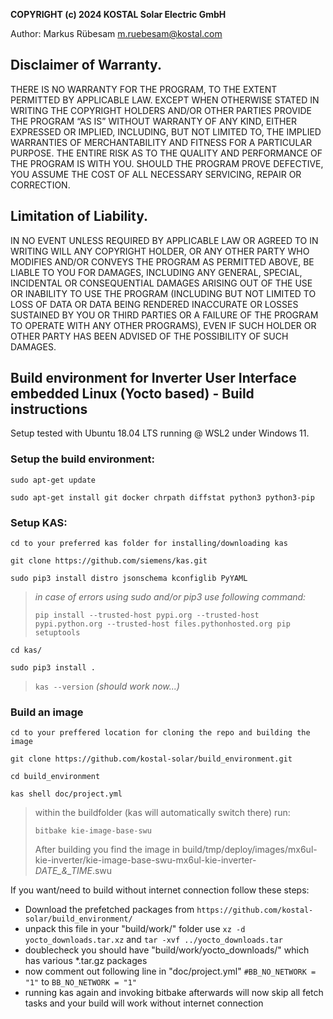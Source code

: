 **COPYRIGHT (c) 2024 KOSTAL Solar Electric GmbH**

Author: Markus Rübesam <m.ruebesam@kostal.com>

## Disclaimer of Warranty.

THERE IS NO WARRANTY FOR THE PROGRAM, TO THE EXTENT PERMITTED BY APPLICABLE LAW. EXCEPT WHEN OTHERWISE STATED IN WRITING THE COPYRIGHT HOLDERS AND/OR OTHER PARTIES PROVIDE THE PROGRAM “AS IS” WITHOUT WARRANTY OF ANY KIND, EITHER EXPRESSED OR IMPLIED, INCLUDING, BUT NOT LIMITED TO, THE IMPLIED WARRANTIES OF MERCHANTABILITY AND FITNESS FOR A PARTICULAR PURPOSE. THE ENTIRE RISK AS TO THE QUALITY AND PERFORMANCE OF THE PROGRAM IS WITH YOU. SHOULD THE PROGRAM PROVE DEFECTIVE, YOU ASSUME THE COST OF ALL NECESSARY SERVICING, REPAIR OR CORRECTION.

## Limitation of Liability.

IN NO EVENT UNLESS REQUIRED BY APPLICABLE LAW OR AGREED TO IN WRITING WILL ANY COPYRIGHT HOLDER, OR ANY OTHER PARTY WHO MODIFIES AND/OR CONVEYS THE PROGRAM AS PERMITTED ABOVE, BE LIABLE TO YOU FOR DAMAGES, INCLUDING ANY GENERAL, SPECIAL, INCIDENTAL OR CONSEQUENTIAL DAMAGES ARISING OUT OF THE USE OR INABILITY TO USE THE PROGRAM (INCLUDING BUT NOT LIMITED TO LOSS OF DATA OR DATA BEING RENDERED INACCURATE OR LOSSES SUSTAINED BY YOU OR THIRD PARTIES OR A FAILURE OF THE PROGRAM TO OPERATE WITH ANY OTHER PROGRAMS), EVEN IF SUCH HOLDER OR OTHER PARTY HAS BEEN ADVISED OF THE POSSIBILITY OF SUCH DAMAGES.

## Build environment for Inverter User Interface embedded Linux (Yocto based) - Build instructions

Setup tested with Ubuntu 18.04 LTS running @ WSL2 under Windows 11.

### Setup the build environment:
``sudo apt-get update``

``sudo apt-get install git docker chrpath diffstat python3 python3-pip``

### Setup KAS:
``cd to your preferred kas folder for installing/downloading kas``

``git clone https://github.com/siemens/kas.git``

``sudo pip3 install distro jsonschema kconfiglib PyYAML``

>*in case of errors using sudo and/or pip3 use following command:*
>
>``pip install --trusted-host pypi.org --trusted-host pypi.python.org --trusted-host files.pythonhosted.org pip setuptools``

``cd kas/``

``sudo pip3 install .``

>``kas --version`` *(should work now...)*

### Build an image

``cd to your preffered location for cloning the repo and building the image``

``git clone https://github.com/kostal-solar/build_environment.git``

``cd build_environment``

``kas shell doc/project.yml``

>within the buildfolder (kas will automatically switch there) run:
>
>``bitbake kie-image-base-swu``
>
>After building you find the image in build/tmp/deploy/images/mx6ul-kie-inverter/kie-image-base-swu-mx6ul-kie-inverter-*DATE_&_TIME*.swu


If you want/need to build without internet connection follow these steps:
- Download the prefetched packages from ``https://github.com/kostal-solar/build_environment/``
- unpack this file in your "build/work/" folder use ``xz -d yocto_downloads.tar.xz`` and ``tar -xvf ../yocto_downloads.tar``
- doublecheck you should have "build/work/yocto_downloads/" which has various *.tar.gz packages
- now comment out following line in "doc/project.yml" ``#BB_NO_NETWORK = "1"`` to ``BB_NO_NETWORK = "1"``
- running kas again and invoking bitbake afterwards will now skip all fetch tasks and your build will work without internet connection


